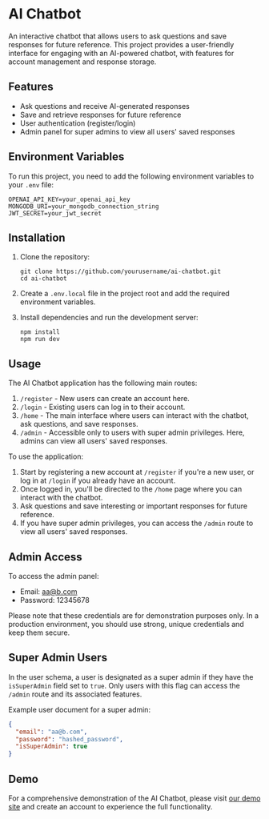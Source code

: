 # AI Chatbot

An interactive chatbot that allows users to ask questions and save responses for future reference. This project provides a user-friendly interface for engaging with an AI-powered chatbot, with features for account management and response storage.

## Features

- Ask questions and receive AI-generated responses
- Save and retrieve responses for future reference
- User authentication (register/login)
- Admin panel for super admins to view all users' saved responses

## Environment Variables

To run this project, you need to add the following environment variables to your `.env` file:

```
OPENAI_API_KEY=your_openai_api_key
MONGODB_URI=your_mongodb_connection_string
JWT_SECRET=your_jwt_secret
```

## Installation

1. Clone the repository:
   ```
   git clone https://github.com/yourusername/ai-chatbot.git
   cd ai-chatbot
   ```

2. Create a `.env.local` file in the project root and add the required environment variables.

3. Install dependencies and run the development server:
   ```
   npm install
   npm run dev
   ```

## Usage

The AI Chatbot application has the following main routes:

1. `/register` - New users can create an account here.
2. `/login` - Existing users can log in to their account.
3. `/home` - The main interface where users can interact with the chatbot, ask questions, and save responses.
4. `/admin` - Accessible only to users with super admin privileges. Here, admins can view all users' saved responses.

To use the application:

1. Start by registering a new account at `/register` if you're a new user, or log in at `/login` if you already have an account.
2. Once logged in, you'll be directed to the `/home` page where you can interact with the chatbot.
3. Ask questions and save interesting or important responses for future reference.
4. If you have super admin privileges, you can access the `/admin` route to view all users' saved responses.

## Admin Access

To access the admin panel:

- Email: aa@b.com
- Password: 12345678

Please note that these credentials are for demonstration purposes only. In a production environment, you should use strong, unique credentials and keep them secure.

## Super Admin Users

In the user schema, a user is designated as a super admin if they have the `isSuperAdmin` field set to `true`. Only users with this flag can access the `/admin` route and its associated features.

Example user document for a super admin:

```json
{
  "email": "aa@b.com",
  "password": "hashed_password",
  "isSuperAdmin": true
}
```


## Demo

For a comprehensive demonstration of the AI Chatbot, please visit [our demo site](https://your-demo-url.com) and create an account to experience the full functionality.
